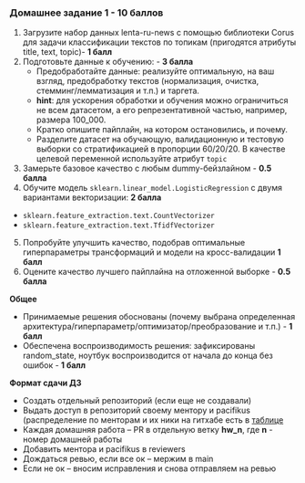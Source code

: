 ### Домашнее задание 1 - 10 баллов

1. Загрузите набор данных lenta-ru-news с помощью библиотеки Corus для задачи классификации текстов по топикам (пригодятся атрибуты title, text, topic)- **1 балл**
2. Подготовьте данные к обучению: - **3 балла**
    - Предобработайте данные: реализуйте оптимальную, на ваш взгляд, предобработку текстов (нормализация, очистка, стемминг/лемматизация и т.п.) и таргета.
    - **hint**: для ускорения обработки  и обучения можно ограничиться не всем датасетом, а его репрезентативной частью, например, размера 100_000.
    - Кратко опишите пайплайн, на котором остановились, и почему.
    - Разделите датасет на обучающую, валидационную и тестовую выборки со стратификацией в пропорции 60/20/20. В качестве целевой переменной используйте атрибут `topic`
3. Замерьте базовое качество с любым dummy-бейзлайном - **0.5 балла**
4. Обучите модель `sklearn.linear_model.LogisticRegression` с двумя вариантами векторизации: **2 балла**
  - `sklearn.feature_extraction.text.CountVectorizer`
  - `sklearn.feature_extraction.text.TfidfVectorizer`
5. Попробуйте улучшить качество, подобрав оптимальные гиперпараметры трансформаций и модели на кросс-валидации **1 балл**
6. Оцените качество лучшего пайплайна на отложенной выборке - **0.5 балла**

**Общее**

- Принимаемые решения обоснованы (почему выбрана определенная архитектура/гиперпараметр/оптимизатор/преобразование и т.п.) - **1 балл**
- Обеспечена воспроизводимость решения: зафиксированы random_state, ноутбук воспроизводится от начала до конца без ошибок - **1 балл**

**Формат сдачи ДЗ**

- Создать отдельный репозиторий (если еще не создавали)
- Выдать доступ в репозиторий своему ментору и pacifikus (распределение по менторам и их ники на гитхабе есть в [таблице](https://docs.google.com/spreadsheets/d/1HTI15To_3rGOcqJjpp21jUuD7r8mQlCW6m2Vtx23y6U/edit?usp=sharing)
- Каждая домашняя работа – PR в отдельную ветку **hw_n**, где **n** - номер домашней работы
- Добавить ментора и pacifikus в reviewers
- Дождаться ревью, если все ок – мержим в main
- Если не ок – вносим исправления и снова отправляем на ревью